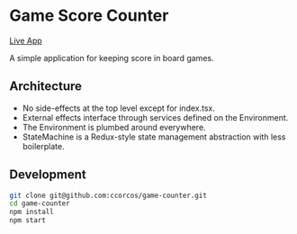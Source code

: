 # Game Score Counter

[Live App](https://ccorcos.github.io/game-counter)

A simple application for keeping score in board games.

## Architecture

- No side-effects at the top level except for index.tsx.
- External effects interface through services defined on the Environment.
- The Environment is plumbed around everywhere.
- StateMachine is a Redux-style state management abstraction with less boilerplate.

## Development

```sh
git clone git@github.com:ccorcos/game-counter.git
cd game-counter
npm install
npm start
```
